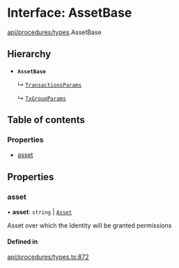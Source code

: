 # Interface: AssetBase

[api/procedures/types](../wiki/api.procedures.types).AssetBase

## Hierarchy

- **`AssetBase`**

  ↳ [`TransactionsParams`](../wiki/api.procedures.types.TransactionsParams)

  ↳ [`TxGroupParams`](../wiki/api.procedures.types.TxGroupParams)

## Table of contents

### Properties

- [asset](../wiki/api.procedures.types.AssetBase#asset)

## Properties

### asset

• **asset**: `string` \| [`Asset`](../wiki/api.entities.Asset.Asset)

Asset over which the Identity will be granted permissions

#### Defined in

[api/procedures/types.ts:872](https://github.com/PolymeshAssociation/polymesh-sdk/blob/339b7503/src/api/procedures/types.ts#L872)
